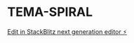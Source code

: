 # TEMA-SPIRAL

[Edit in StackBlitz next generation editor ⚡️](https://stackblitz.com/~/github.com/SammyUEO/TEMA-SPIRAL)